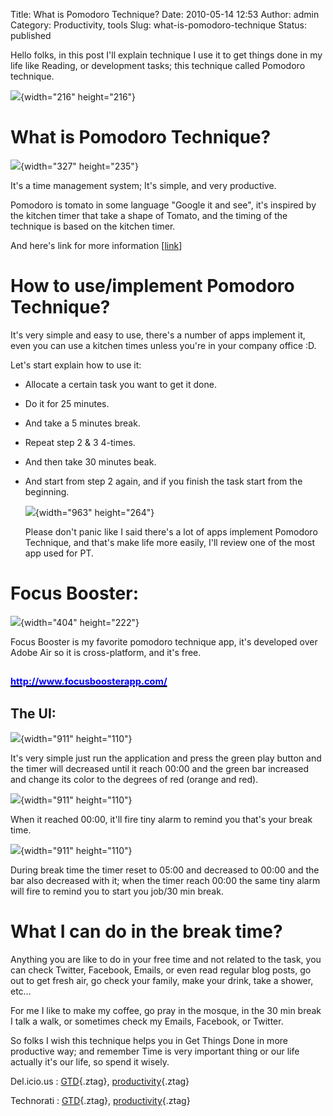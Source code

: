 Title: What is Pomodoro Technique?
Date: 2010-05-14 12:53
Author: admin
Category: Productivity, tools
Slug: what-is-pomodoro-technique
Status: published

Hello folks, in this post I'll explain technique I use it to get things
done in my life like Reading, or development tasks; this technique
called Pomodoro technique.

![](http://www.emadmokhtar.com/wp-content/uploads/2011/11/051410_1252_WhatisPomod1.png){width="216"
height="216"}

What is Pomodoro Technique?
===========================

![](http://www.emadmokhtar.com/wp-content/uploads/2011/11/051410_1252_WhatisPomod2.jpg){width="327"
height="235"}

It's a time management system; It's simple, and very productive.

Pomodoro is tomato in some language "Google it and see", it's inspired
by the kitchen timer that take a shape of Tomato, and the timing of the
technique is based on the kitchen timer.

And here's link for more information
\[[link](http://www.pomodorotechnique.com/)\]

How to use/implement Pomodoro Technique?
========================================

It's very simple and easy to use, there's a number of apps implement it,
even you can use a kitchen times unless you're in your company office
:D.

Let's start explain how to use it:

-   Allocate a certain task you want to get it done.
-   Do it for 25 minutes.
-   And take a 5 minutes break.
-   Repeat step 2 & 3 4-times.
-   And then take 30 minutes beak.
-   <div>

    And start from step 2 again, and if you finish the task start from
    the beginning.

    </div>

    ![](http://www.emadmokhtar.com/wp-content/uploads/2011/11/051410_1252_WhatisPomod3.png){width="963"
    height="264"}

    Please don't panic like I said there's a lot of apps implement
    Pomodoro Technique, and that's make life more easily, I'll review
    one of the most app used for PT.

Focus Booster:
==============

![](http://www.emadmokhtar.com/wp-content/uploads/2011/11/051410_1252_WhatisPomod4.jpg){width="404"
height="222"}

Focus Booster is my favorite pomodoro technique app, it's developed over
Adobe Air so it is cross-platform, and it's free.

[<span style="COLOR: blue; FONT-SIZE: 11pt; TEXT-DECORATION: underline">http://www.focusboosterapp.com/</span>](http://www.focusboosterapp.com/)
------------------------------------------------------------------------------------------------------------------------------------------------

The UI:
-------

![](http://www.emadmokhtar.com/wp-content/uploads/2011/11/051410_1252_WhatisPomod5.jpg){width="911"
height="110"}

It's very simple just run the application and press the green play
button and the timer will decreased until it reach 00:00 and the green
bar increased and change its color to the degrees of red (orange and
red).

![](http://www.emadmokhtar.com/wp-content/uploads/2011/11/051410_1252_WhatisPomod6.jpg){width="911"
height="110"}

When it reached 00:00, it'll fire tiny alarm to remind you that's your
break time.

![](http://www.emadmokhtar.com/wp-content/uploads/2011/11/051410_1252_WhatisPomod7.jpg){width="911"
height="110"}

During break time the timer reset to 05:00 and decreased to 00:00 and
the bar also decreased with it; when the timer reach 00:00 the same tiny
alarm will fire to remind you to start you job/30 min break.

What I can do in the break time?
================================

Anything you are like to do in your free time and not related to the
task, you can check Twitter, Facebook, Emails, or even read regular blog
posts, go out to get fresh air, go check your family, make your drink,
take a shower, etc…

For me I like to make my coffee, go pray in the mosque, in the 30 min
break I talk a walk, or sometimes check my Emails, Facebook, or Twitter.

So folks I wish this technique helps you in Get Things Done in more
productive way; and remember Time is very important thing or our life
actually it's our life, so spend it wisely.

<!-- Tag links generated by Zoundry Raven. Do not manually edit. http://www.zoundryraven.com -->  
<span class="ztags"><span class="ztagspace">Del.icio.us</span> :
[GTD](http://del.icio.us/tag/GTD){.ztag},
[productivity](http://del.icio.us/tag/productivity){.ztag}</span>  
  
<span class="ztags"><span class="ztagspace">Technorati</span> :
[GTD](http://www.technorati.com/tag/GTD){.ztag},
[productivity](http://www.technorati.com/tag/productivity){.ztag}</span>
